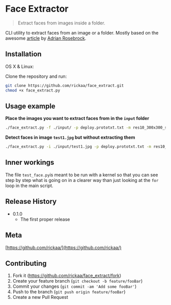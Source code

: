 # Face Extractor
> Extract faces from images inside a folder.

CLI utility to extract faces from an image or a folder. Mostly based on the awesome
[article][dl_article] by [Adrian Rosebrock][pyimagesearch].

## Installation

OS X & Linux:

Clone the repository and run:

```sh
git clone https://github.com/rickaa/face_extract.git
chmod +x face_extract.py
```


## Usage example

**Place the images you want to extract faces from in the `input` folder**

```sh
./face_extract.py -f ./input/ -p deploy.prototxt.txt -m res10_300x300_ssd_iter_140000.caffemodel
```

**Detect faces in image `test1.jpg` but without extracting them**

```sh
./face_extract.py -i ./input/test1.jpg -p deploy.prototxt.txt -m res10_300x300_ssd_iter_140000.caffemodel
```

## Inner workings

The file `test_face.py`is meant to be run with a kernel so that you can see step by step what is going on
in a clearer way than just looking at the `for` loop in the main script.

## Release History

* 0.1.0
    * The first proper release


## Meta

[https://github.com/rickaa/](https://github.com/rickaa/)

## Contributing

1. Fork it (<https://github.com/rickaa/face_extract/fork>)
2. Create your feature branch (`git checkout -b feature/fooBar`)
3. Commit your changes (`git commit -am 'Add some fooBar'`)
4. Push to the branch (`git push origin feature/fooBar`)
5. Create a new Pull Request

[dl_article]: https://www.pyimagesearch.com/2018/02/26/face-detection-with-opencv-and-deep-learning/
[pyimagesearch]: https://www.pyimagesearch.com/
